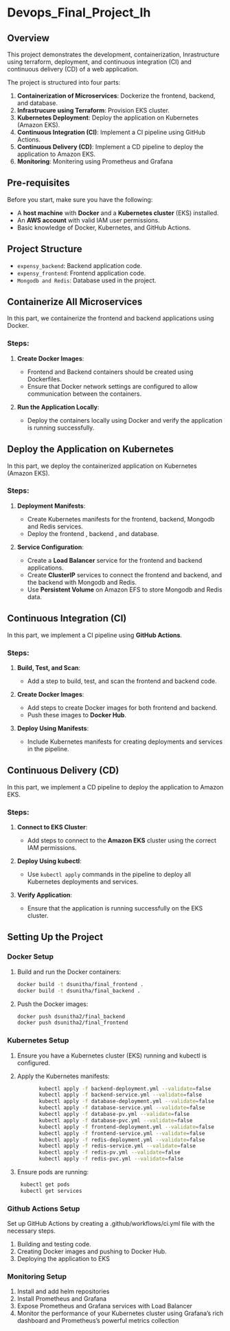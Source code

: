 # Devops_Final_Project_Ih

## Overview

This project demonstrates the development, containerization, Inrastructure using terraform, deployment, and continuous integration (CI) and continuous delivery (CD) of a web application. 

The project is structured into four parts:

1. **Containerization of Microservices**: Dockerize the frontend, backend, and database.
2. **Infrastrucure using Terraform**: Provision EKS cluster.
3. **Kubernetes Deployment**: Deploy the application on Kubernetes (Amazon EKS).
4. **Continuous Integration (CI)**: Implement a CI pipeline using GitHub Actions.
5. **Continuous Delivery (CD)**: Implement a CD pipeline to deploy the application to Amazon EKS.
6. **Monitoring**: Monitering using Prometheus and Grafana

## Pre-requisites

Before you start, make sure you have the following:

- A **host machine** with **Docker** and a **Kubernetes cluster** (EKS) installed.
- An **AWS account** with valid IAM user permissions.
- Basic knowledge of Docker, Kubernetes, and GitHub Actions.

## Project Structure

- `expensy_backend`: Backend application code.
- `expensy_frontend`: Frontend application code.
- `Mongodb and Redis`: Database used in the project.

## Containerize All Microservices

In this part, we containerize the frontend and backend  applications using Docker.

### Steps:

1. **Create Docker Images**: 
   - Frontend and Backend containers should be created using Dockerfiles.
   - Ensure that Docker network settings are configured to allow communication between the containers.
   
2. **Run the Application Locally**:
   - Deploy the containers locally using Docker and verify the application is running successfully.
   

## Deploy the Application on Kubernetes

In this part, we deploy the containerized application on Kubernetes (Amazon EKS).

### Steps:

1. **Deployment Manifests**:
   - Create Kubernetes manifests for the frontend, backend, Mongodb and Redis services.
   - Deploy the frontend , backend , and database.

2. **Service Configuration**:
   - Create a **Load Balancer** service for the frontend and backend applications.
   - Create **ClusterIP** services to connect the frontend and backend, and the backend with Mongodb and Redis.
   - Use **Persistent Volume** on Amazon EFS to store Mongodb and Redis data.


## Continuous Integration (CI)

In this part, we implement a CI pipeline using **GitHub Actions**.

### Steps:

1. **Build, Test, and Scan**:
   - Add a step to build, test, and scan the frontend and backend code.
   
2. **Create Docker Images**:
   - Add steps to create Docker images for both frontend and backend.
   - Push these images to **Docker Hub**.
   
3. **Deploy Using Manifests**:
   - Include Kubernetes manifests for creating deployments and services in the pipeline.

## Continuous Delivery (CD)

In this part, we implement a CD pipeline to deploy the application to Amazon EKS.

### Steps:

1. **Connect to EKS Cluster**:
   - Add steps to connect to the **Amazon EKS** cluster using the correct IAM permissions.

2. **Deploy Using kubectl**:
   - Use `kubectl apply` commands in the pipeline to deploy all Kubernetes deployments and services.

3. **Verify Application**:
   - Ensure that the application is running successfully on the EKS cluster.

## Setting Up the Project

### Docker Setup

1. Build and run the Docker containers:

   ```bash
   docker build -t dsunitha/final_frontend .
   docker build -t dsunitha/final_backend .

2. Push the Docker images:
   
   ```bash
   docker push dsunitha2/final_backend
   docker push dsunitha2/final_frontend
   
### Kubernetes Setup
1. Ensure you have a Kubernetes cluster (EKS) running and kubectl is configured.

2. Apply the Kubernetes manifests:
   
   ```bash
          kubectl apply -f backend-deployment.yml --validate=false
          kubectl apply -f backend-service.yml --validate=false
          kubectl apply -f database-deployment.yml --validate=false
          kubectl apply -f database-service.yml --validate=false
          kubectl apply -f database-pv.yml --validate=false
          kubectl apply -f database-pvc.yml --validate=false
          kubectl apply -f frontend-deployment.yml --validate=false
          kubectl apply -f frontend-service.yml --validate=false
          kubectl apply -f redis-deployment.yml --validate=false
          kubectl apply -f redis-service.yml --validate=false
          kubectl apply -f redis-pv.yml --validate=false
          kubectl apply -f redis-pvc.yml --validate=false

3. Ensure pods are running:
    ```bash
     kubectl get pods
     kubectl get services

### Github Actions Setup

Set up GitHub Actions by creating a  .github/workflows/ci.yml file with the necessary steps.

1. Building and testing code.
2. Creating Docker images and pushing to Docker Hub.
3. Deploying the application to EKS

### Monitoring Setup
1. Install and add helm repositories
2. Install Prometheus and Grafana
3. Expose Prometheus and Grafana services with Load Balancer
4. Monitor the performance of your Kubernetes cluster using Grafana’s rich dashboard and Prometheus’s powerful metrics collection
